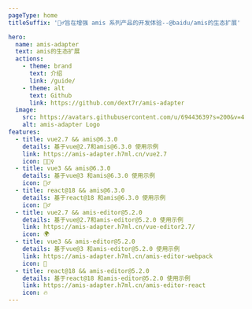 ```yaml
---
pageType: home
titleSuffix: '👷‍♂️旨在增强 amis 系列产品的开发体验--@baidu/amis的生态扩展'

hero:
  name: amis-adapter
  text: amis的生态扩展
  actions:
    - theme: brand
      text: 介绍
      link: /guide/
    - theme: alt
      text: Github
      link: https://github.com/dext7r/amis-adapter
  image:
    src: https://avatars.githubusercontent.com/u/69443639?s=200&v=4
    alt: amis-adapter Logo
features:
  - title: vue2.7 && amis@6.3.0
    details: 基于vue@2.7和amis@6.3.0 使用示例
    link: https://amis-adapter.h7ml.cn/vue2.7
    icon: 🏃🏻‍♀️
  - title: vue3 && amis@6.3.0
    details: 基于vue@3 和amis@6.3.0 使用示例
    icon: 👷‍♂️
  - title: react@18 && amis@6.3.0
    details: 基于react@18 和amis@6.3.0 使用示例
    icon: 👷‍♂️
  - title: vue2.7 && amis-editor@5.2.0
    details: 基于vue@2.7和amis-editor@5.2.0 使用示例
    link: https://amis-adapter.h7ml.cn/vue-editor2.7/
    icon: 🌍
  - title: vue3 && amis-editor@5.2.0
    details: 基于vue@3 和amis-editor@5.2.0 使用示例
    link: https://amis-adapter.h7ml.cn/amis-editor-webpack
    icon: 🎨
  - title: react@18 && amis-editor@5.2.0
    details: 基于react@18 和amis-editor@5.2.0 使用示例
    link: https://amis-adapter.h7ml.cn/amis-editor-react
    icon: 🔥
---
```

